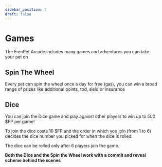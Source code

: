 ```yaml
---
sidebar_position: 7
draft: false
---
```


# Games

The FrenPet Arcade includes many games and adventures you can take your pet on

## Spin The Wheel

Every pet can spin the wheel once a day for free (gas), you can win a broad range of prizes like additional points, tod, sield or insurance


## Dice

You can join the Dice game and play against other players to win up to 500 $FP per game!

To join the dice costs 10 $FP and the order in which you join (from 1 to 6) decides the dice number you picked for when the dice is rolled.

The dice can be rolled only after 6 players join the game.

**Both the Dice and the Spin the Wheel work with a commit and reveal scheme behind the scenes** 
